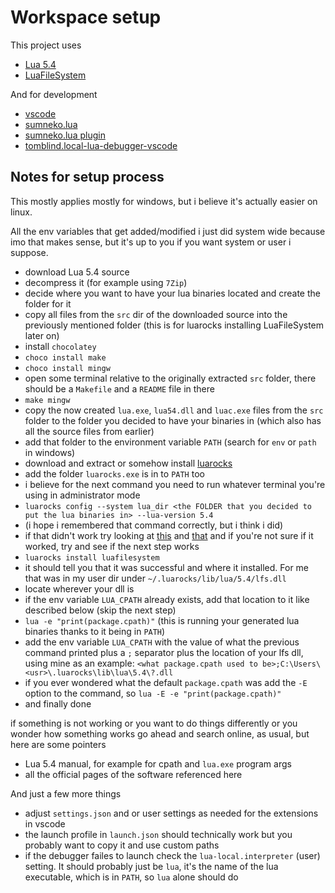 
# Workspace setup

This project uses
- [Lua 5.4](http://www.lua.org/manual/5.4/)
- [LuaFileSystem](https://keplerproject.github.io/luafilesystem/index.html)

And for development
- [vscode](https://code.visualstudio.com/)
- [sumneko.lua](https://marketplace.visualstudio.com/items?itemName=sumneko.lua)
- [sumneko.lua plugin](https://github.com/JanSharp/FactorioSumnekoLuaPlugin)
- [tomblind.local-lua-debugger-vscode](https://marketplace.visualstudio.com/items?itemName=tomblind.local-lua-debugger-vscode)

## Notes for setup process

This mostly applies mostly for windows, but i believe it's actually easier on linux.

All the env variables that get added/modified i just did system wide because imo that makes sense, but it's up to you if you want system or user i suppose.

- download Lua 5.4 source
- decompress it (for example using `7Zip`)
- decide where you want to have your lua binaries located and create the folder for it
- copy all files from the `src` dir of the downloaded source into the previously mentioned folder (this is for luarocks installing LuaFileSystem later on)
- install `chocolatey`
- `choco install make`
- `choco install mingw`
- open some terminal relative to the originally extracted `src` folder, there should be a `Makefile` and a `README` file in there
- `make mingw`
- copy the now created `lua.exe`, `lua54.dll` and `luac.exe` files from the `src` folder to the folder you decided to have your binaries in (which also has all the source files from earlier)
- add that folder to the environment variable `PATH` (search for `env` or `path` in windows)
- download and extract or somehow install [luarocks](https://luarocks.org/)
- add the folder `luarocks.exe` is in to `PATH` too
- i believe for the next command you need to run whatever terminal you're using in administrator mode
- `luarocks config --system lua_dir <the FOLDER that you decided to put the lua binaries in> --lua-version 5.4`
- (i hope i remembered that command correctly, but i think i did)
- if that didn't work try looking at [this](https://github.com/luarocks/luarocks/wiki/Installation-instructions-for-Windows) and [that](https://github.com/luarocks/luarocks/wiki/config) and if you're not sure if it worked, try and see if the next step works
- `luarocks install luafilesystem`
- it should tell you that it was successful and where it installed. For me that was in my user dir under `~/.luarocks/lib/lua/5.4/lfs.dll`
- locate wherever your dll is
- if the env variable `LUA_CPATH` already exists, add that location to it like described below (skip the next step)
- `lua -e "print(package.cpath)"` (this is running your generated lua binaries thanks to it being in `PATH`)
- add the env variable `LUA_CPATH` with the value of what the previous command printed plus a `;` separator plus the location of your lfs dll, using mine as an example: `<what package.cpath used to be>;C:\Users\<usr>\.luarocks\lib\lua\5.4\?.dll`
- if you ever wondered what the default `package.cpath` was add the `-E` option to the command, so `lua -E -e "print(package.cpath)"`
- and finally done

if something is not working or you want to do things differently or you wonder how something works go ahead and search online, as usual, but here are some pointers
- Lua 5.4 manual, for example for cpath and `lua.exe` program args
- all the official pages of the software referenced here

And just a few more things
- adjust `settings.json` and or user settings as needed for the extensions in vscode
- the launch profile in `launch.json` should technically work but you probably want to copy it and use custom paths
- if the debugger failes to launch check the `lua-local.interpreter` (user) setting. It should probably just be `lua`, it's the name of the lua executable, which is in `PATH`, so `lua` alone should do
